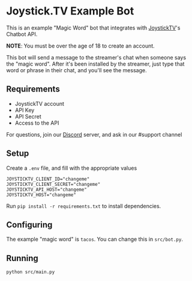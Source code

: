 # Joystick.TV Example Bot

This is an example "Magic Word" bot that integrates with [JoystickTV](https://joystick.tv)'s Chatbot API.

**NOTE**: You must be over the age of 18 to create an account.

This bot will send a message to the streamer's chat when someone says the "magic word". After it's been installed by the streamer, just type that word or phrase in their chat, and you'll see the message.

## Requirements

* JoystickTV account
* API Key
* API Secret
* Access to the API

For questions, join our [Discord](https://discord.gg/zKvCf8hrGP) server,
and ask in our #support channel

## Setup

Create a `.env` file, and fill with the appropriate values

```
JOYSTICKTV_CLIENT_ID="changeme"
JOYSTICKTV_CLIENT_SECRET="changeme"
JOYSTICKTV_API_HOST="changeme"
JOYSTICKTV_HOST="changeme"
```

Run `pip install -r requirements.txt` to install dependencies.

## Configuring

The example "magic word" is `tacos`. You can change this in `src/bot.py`.

## Running

`python src/main.py`
